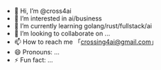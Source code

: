- 👋 Hi, I’m @cross4ai
- 👀 I’m interested in ai/business
- 🌱 I’m currently learning golang/rust/fullstack/ai
- 💞️ I’m looking to collaborate on ...
- 📫 How to reach me 「crossing4ai@gmail.com」
- 😄 Pronouns: ...
- ⚡ Fun fact: ...

<!---
cross4ai/cross4ai is a ✨ special ✨ repository because its `README.md` (this file) appears on your GitHub profile.
You can click the Preview link to take a look at your changes.
--->
